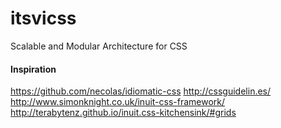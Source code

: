 # itsvicss
Scalable and Modular Architecture for CSS


#### Inspiration

https://github.com/necolas/idiomatic-css
http://cssguidelin.es/
http://www.simonknight.co.uk/inuit-css-framework/
http://terabytenz.github.io/inuit.css-kitchensink/#grids